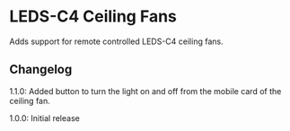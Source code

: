 # LEDS-C4 Ceiling Fans

Adds support for remote controlled LEDS-C4 ceiling fans.

## Changelog ##

1.1.0: Added button to turn the light on and off from the mobile card of the ceiling fan.

1.0.0: Initial release
